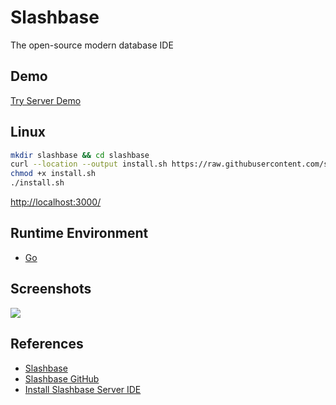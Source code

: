 # Slashbase

The open-source modern database IDE

## Demo
[Try Server Demo](https://demo.slashbase.com/)

## Linux
```sh
mkdir slashbase && cd slashbase
curl --location --output install.sh https://raw.githubusercontent.com/slashbaseide/slashbase/main/deploy/install.sh
chmod +x install.sh
./install.sh
```
[http://localhost:3000/](http://localhost:3000/)

## Runtime Environment
- [Go](https://golang.org/)

## Screenshots
![](https://slashbase.com/screenshot.png)

## References
- [Slashbase](https://slashbase.com/)
- [Slashbase GitHub](https://github.com/slashbaseide/slashbase)
- [Install Slashbase Server IDE](https://docs.slashbase.com/docs/server-ide/installation)
